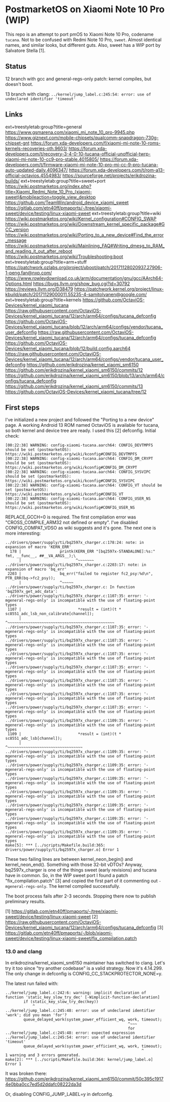 # PostmarketOS on Xiaomi Note 10 Pro (WIP)

This repo is an attempt to port pmOS to Xiaomi Note 10 Pro, codename `tucana`. Not to be confused with Redmi Note 10 Pro, `sweet`. Almost identical names, and similar looks, but different guts. Also, sweet has a WIP port by Salvatore Stella [1].

## Status

12 branch with gcc and general-regs-only patch: kernel compiles, but doesn't boot.

13 branch with clang: `../kernel/jump_label.c:245:54: error: use of undeclared identifier 'timeout'`

## Links

ext+treestyletab:group?title=general
https://www.gsmarena.com/xiaomi_mi_note_10_pro-9945.php
https://www.giznext.com/mobile-chipsets/qualcomm-snapdragon-730g-chipset-gnt
https://forum.xda-developers.com/f/xiaomi-mi-note-10-roms-kernels-recoveries-oth.9603/
https://forum.xda-developers.com/t/recovery-3-4-0-10-tucana-official-unofficial-twrp-xiaomi-mi-note-10-cc9-pro-stable.4015805/
https://forum.xda-developers.com/t/firmware-xiaomi-mi-note-10-pro-mi-cc-9-pro-tucana-auto-updated-daily.4096347/
https://forum.xda-developers.com/t/rom-a13-official-octavios.4554983/
https://sourceforge.net/projects/erikdrozina-builds/
ext+treestyletab:group?title=sweet+port
https://wiki.postmarketos.org/index.php?title=Xiaomi_Redmi_Note_10_Pro_(xiaomi-sweet)&mobileaction=toggle_view_desktop
https://github.com/TeamWin/android_device_xiaomi_sweet
https://gitlab.com/etn40ff/pmaports/-/tree/xiaomi-sweet/device/testing/linux-xiaomi-sweet
ext+treestyletab:group?title=wiki
https://wiki.postmarketos.org/wiki/Kernel_configuration#CONFIG_SWAP
https://wiki.postmarketos.org/wiki/Downstream_kernel_specific_package#GCC_version
https://wiki.postmarketos.org/wiki/Porting_to_a_new_device#Find_the_error_message
https://wiki.postmarketos.org/wiki/Mainlining_FAQ#Writing_dmesg_to_RAM_and_reading_it_out_after_reboot
https://wiki.postmarketos.org/wiki/Troubleshooting:boot
ext+treestyletab:group?title=arm+stuff
https://patchwork.ozlabs.org/project/uboot/patch/20171128020937.27906-1-peng.fan@nxp.com/
https://www.rowleydownload.co.uk/arm/documentation/gnu/gcc/AArch64-Options.html
https://bugs.llvm.org/show_bug.cgi?id=30792
https://reviews.llvm.org/D38479
https://patchwork.kernel.org/project/linux-kbuild/patch/20171129000011.55235-4-samitolvanen@google.com/
ext+treestyletab:group?title=kernels
https://github.com/OctaviOS-Devices/kernel_xiaomi_tucana
https://raw.githubusercontent.com/OctaviOS-Devices/kernel_xiaomi_tucana/12/arch/arm64/configs/tucana_defconfig
https://github.com/OctaviOS-Devices/kernel_xiaomi_tucana/blob/12/arch/arm64/configs/vendor/tucana_user_defconfig
https://raw.githubusercontent.com/OctaviOS-Devices/kernel_xiaomi_tucana/12/arch/arm64/configs/tucana_defconfig
https://github.com/OctaviOS-Devices/kernel_xiaomi_tucana/blob/12/build.config.aarch64
https://raw.githubusercontent.com/OctaviOS-Devices/kernel_xiaomi_tucana/12/arch/arm64/configs/vendor/tucana_user_defconfig
https://github.com/erikdrozina/kernel_xiaomi_sm6150
https://github.com/erikdrozina/kernel_xiaomi_sm6150/commits/12
https://github.com/erikdrozina/kernel_xiaomi_sm6150/blob/13/arch/arm64/configs/tucana_defconfig
https://github.com/erikdrozina/kernel_xiaomi_sm6150/commits/13
https://github.com/OctaviOS-Devices/kernel_xiaomi_tucana/tree/12

## First steps

I've initialized a new project and followed the "Porting to a new device" page. A working Android 13 ROM named OctaviOS is available for tucana, so both kernel and device tree are ready. I used this [2] defconfig. Initial check:

```
[00:22:38] WARNING: config-xiaomi-tucana.aarch64: CONFIG_DEVTMPFS should be set (postmarketOS): https://wiki.postmarketos.org/wiki/kconfig#CONFIG_DEVTMPFS
[00:22:38] WARNING: config-xiaomi-tucana.aarch64: CONFIG_DM_CRYPT should be set (postmarketOS): https://wiki.postmarketos.org/wiki/kconfig#CONFIG_DM_CRYPT
[00:22:38] WARNING: config-xiaomi-tucana.aarch64: CONFIG_SYSVIPC should be set (postmarketOS): https://wiki.postmarketos.org/wiki/kconfig#CONFIG_SYSVIPC
[00:22:38] WARNING: config-xiaomi-tucana.aarch64: CONFIG_VT should be set (postmarketOS): https://wiki.postmarketos.org/wiki/kconfig#CONFIG_VT
[00:22:38] WARNING: config-xiaomi-tucana.aarch64: CONFIG_USER_NS should be set (postmarketOS): https://wiki.postmarketos.org/wiki/kconfig#CONFIG_USER_NS
```

REPLACE_GCCH=0 is required. The first compilation error was "CROSS_COMPILE_ARM32 not defined or empty". I've disabled CONFIG_COMPAT_VDSO as wiki suggests and it's gone. The next one is more interesting:

```
../drivers/power/supply/ti/bq2597x_charger.c:178:24: note: in expansion of macro 'KERN_ERR'
  178 |                 printk(KERN_ERR "[bq2597x-STANDALONE]:%s:" fmt, __func__, ##__VA_ARGS__);\
      |                        ^~~~~~~~
../drivers/power/supply/ti/bq2597x_charger.c:2203:17: note: in expansion of macro 'bq_err'
 2203 |                 bq_err("failed to register fc2_psy:%d\n", PTR_ERR(bq->fc2_psy));
      |                 ^~~~~~
../drivers/power/supply/ti/bq2597x_charger.c: In function 'bq2597x_get_adc_data':
../drivers/power/supply/ti/bq2597x_charger.c:1107:35: error: '-mgeneral-regs-only' is incompatible with the use of floating-point types
 1107 |                         *result = (int)(t * sc8551_adc_lsb_non_calibrate[channel]);
      |                                   ^~~~~~~~~~~~~~~~~~~~~~~~~~~~~~~~~~~~~~~~~~~~~~~~
../drivers/power/supply/ti/bq2597x_charger.c:1107:35: error: '-mgeneral-regs-only' is incompatible with the use of floating-point types
../drivers/power/supply/ti/bq2597x_charger.c:1107:35: error: '-mgeneral-regs-only' is incompatible with the use of floating-point types
../drivers/power/supply/ti/bq2597x_charger.c:1107:35: error: '-mgeneral-regs-only' is incompatible with the use of floating-point types
../drivers/power/supply/ti/bq2597x_charger.c:1107:35: error: '-mgeneral-regs-only' is incompatible with the use of floating-point types
../drivers/power/supply/ti/bq2597x_charger.c:1107:35: error: '-mgeneral-regs-only' is incompatible with the use of floating-point types
../drivers/power/supply/ti/bq2597x_charger.c:1107:35: error: '-mgeneral-regs-only' is incompatible with the use of floating-point types
../drivers/power/supply/ti/bq2597x_charger.c:1107:35: error: '-mgeneral-regs-only' is incompatible with the use of floating-point types
../drivers/power/supply/ti/bq2597x_charger.c:1109:35: error: '-mgeneral-regs-only' is incompatible with the use of floating-point types
 1109 |                         *result = (int)(t * sc8551_adc_lsb[channel]);
      |                                   ^~~~~~~~~~~~~~~~~~~~~~~~~~~~~~~~~~
../drivers/power/supply/ti/bq2597x_charger.c:1109:35: error: '-mgeneral-regs-only' is incompatible with the use of floating-point types
../drivers/power/supply/ti/bq2597x_charger.c:1109:35: error: '-mgeneral-regs-only' is incompatible with the use of floating-point types
../drivers/power/supply/ti/bq2597x_charger.c:1109:35: error: '-mgeneral-regs-only' is incompatible with the use of floating-point types
../drivers/power/supply/ti/bq2597x_charger.c:1109:35: error: '-mgeneral-regs-only' is incompatible with the use of floating-point types
../drivers/power/supply/ti/bq2597x_charger.c:1109:35: error: '-mgeneral-regs-only' is incompatible with the use of floating-point types
../drivers/power/supply/ti/bq2597x_charger.c:1109:35: error: '-mgeneral-regs-only' is incompatible with the use of floating-point types
../drivers/power/supply/ti/bq2597x_charger.c:1109:35: error: '-mgeneral-regs-only' is incompatible with the use of floating-point types
make[5]: *** [../scripts/Makefile.build:365: drivers/power/supply/ti/bq2597x_charger.o] Error 1
```

These two failing lines are between kernel_neon_begin() and kernel_neon_end(). Something with those 32-bit vDTOs? Anyway, bq2597x_charger is one of the things sweet (early revisions) and tucana have in common. So, in the WIP sweet port I found a patch "fix_compilation.patch" [3] and copied the first part of it commenting out `-mgeneral-regs-only`. The kernel compiled successfully.

The boot process fails after 2-3 seconds. Stopping there now to publish preliminary results.

[1] https://gitlab.com/etn40ff/pmaports/-/tree/xiaomi-sweet/device/testing/linux-xiaomi-sweet
[2] https://raw.githubusercontent.com/OctaviOS-Devices/kernel_xiaomi_tucana/12/arch/arm64/configs/tucana_defconfig
[3] https://gitlab.com/etn40ff/pmaports/-/blob/xiaomi-sweet/device/testing/linux-xiaomi-sweet/fix_compilation.patch

### 13.0 and clang

In erikdrozina/kernel_xiaomi_sm6150 maintainer has switched to clang. Let's try it too since "try another codebase" is a valid strategy. Now it's 4.14.299. The only change in defconfig is CONFIG_CC_STACKPROTECTOR_NONE=y.

The latest run failed with:

```
../kernel/jump_label.c:242:6: warning: implicit declaration of function 'static_key_slow_try_dec' [-Wimplicit-function-declaration]
        if (static_key_slow_try_dec(key))
            ^
../kernel/jump_label.c:245:48: error: use of undeclared identifier 'work'; did you mean 'for'?
        queue_delayed_work(system_power_efficient_wq, work, timeout);
                                                      ^~~~
                                                      for
../kernel/jump_label.c:245:48: error: expected expression
../kernel/jump_label.c:245:54: error: use of undeclared identifier 'timeout'
        queue_delayed_work(system_power_efficient_wq, work, timeout);
                                                            ^
1 warning and 3 errors generated.
make[2]: *** [../scripts/Makefile.build:364: kernel/jump_label.o] Error 1
```

It was broken there: https://github.com/erikdrozina/kernel_xiaomi_sm6150/commit/50c395c19174e0bba0cc7ed5d2ddafc08222da3d

Or, disabling CONFIG_JUMP_LABEL=y in defconfig.